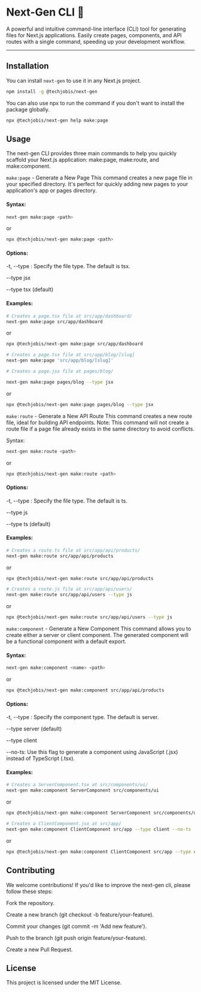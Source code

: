 # Next-Gen CLI 🚀

A powerful and intuitive command-line interface (CLI) tool for generating files for Next.js applications. Easily create pages, components, and API routes with a single command, speeding up your development workflow.

---

## Installation

You can install `next-gen` to use it in any Next.js project.

```bash
npm install -g @techjobis/next-gen
```

You can also use npx to run the command if you don't want to install the package globally.

```bash
npx @techjobis/next-gen help make:page
```

## Usage

The next-gen CLI provides three main commands to help you quickly scaffold your Next.js application: make:page, make:route, and make:component.

`make:page` - Generate a New Page
This command creates a new page file in your specified directory. It's perfect for quickly adding new pages to your application's app or pages directory.

#### Syntax:

```bash
next-gen make:page <path>
```

or

```bash
npx @techjobis/next-gen make:page <path>
```

#### Options:

-t, --type <filetype>: Specify the file type. The default is tsx.

--type jsx

--type tsx (default)

#### Examples:

```bash
# Creates a page.tsx file at src/app/dashboard/
next-gen make:page src/app/dashboard
```

or

```bash
npx @techjobis/next-gen make:page src/app/dashboard
```

```bash
# Creates a page.tsx file at src/app/blog/[slug]
next-gen make:page 'src/app/blog/[slug]'
```

```bash
# Creates a page.jsx file at pages/blog/

next-gen make:page pages/blog --type jsx
```

or

```bash
npx @techjobis/next-gen make:page pages/blog --type jsx
```

`make:route` - Generate a New API Route
This command creates a new route file, ideal for building API endpoints. Note: This command will not create a route file if a page file already exists in the same directory to avoid conflicts.

Syntax:

```bash
next-gen make:route <path>
```

or

```bash
npx @techjobis/next-gen make:route <path>
```

#### Options:

-t, --type <filetype>: Specify the file type. The default is ts.

--type js

--type ts (default)

#### Examples:

```bash
# Creates a route.ts file at src/app/api/products/
next-gen make:route src/app/api/products
```

or

```bash
npx @techjobis/next-gen make:route src/app/api/products
```

```bash
# Creates a route.js file at src/app/api/users/
next-gen make:route src/app/api/users --type js
```

or

```bash
npx @techjobis/next-gen make:route src/app/api/users --type js
```

`make:component` - Generate a New Component
This command allows you to create either a server or client component. The generated component will be a functional component with a default export.

#### Syntax:

```bash
next-gen make:component <name> <path>
```

or

```bash
npx @techjobis/next-gen make:component src/app/api/products
```

#### Options:

-t, --type <componentType>: Specify the component type. The default is server.

--type server (default)

--type client

--no-ts: Use this flag to generate a component using JavaScript (.jsx) instead of TypeScript (.tsx).

#### Examples:

```bash
# Creates a ServerComponent.tsx at src/components/ui/
next-gen make:component ServerComponent src/components/ui
```

or

```bash
npx @techjobis/next-gen make:component ServerComponent src/components/ui

# Creates a ClientComponent.jsx at src/app/
next-gen make:component ClientComponent src/app --type client --no-ts
```

or

```bash
npx @techjobis/next-gen make:component ClientComponent src/app --type client --no-ts
```

## Contributing

We welcome contributions! If you'd like to improve the next-gen cli, please follow these steps:

Fork the repository.

Create a new branch (git checkout -b feature/your-feature).

Commit your changes (git commit -m 'Add new feature').

Push to the branch (git push origin feature/your-feature).

Create a new Pull Request.

## License

This project is licensed under the MIT License.
